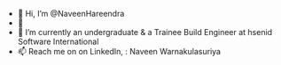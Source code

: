 - 👋 Hi, I’m @NaveenHareendra
- 👀 
- 🌱 I’m currently an undergraduate & a Trainee Build Engineer at hsenid Software International 
- 📫 Reach me on on LinkedIn, : Naveen Warnakulasuriya

<!---
NaveenHareendra/NaveenHareendra is a ✨ special ✨ repository because its `README.md` (this file) appears on your GitHub profile.
You can click the Preview link to take a look at your changes.
--->
